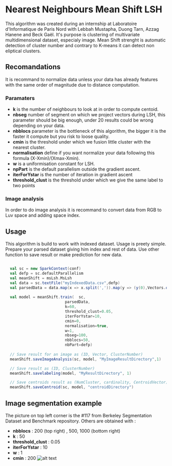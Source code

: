 # Nearest Neighbours Mean Shift LSH

This algorithm was created during an internship at Laboratoire d'Informatique de Paris Nord with Lebbah Mustapha, Duong Tarn, Azzag Hanene and Beck Gaël.
It's purpose is clustering of multivariate multidimensional dataset, especialy image.
Mean Shift strenght is automatic detection of cluster number and contrary to K-means it can detect non eliptical clusters.

## Recomandations

It is recommand to normalize data unless your data has already features with the same order of magnitude due to distance computation.

### Paramaters

* **k** is the number of neighbours to look at in order to compute centoid.
* **nbseg** number of segment on which we project vectors during LSH, this parameter should be big enough, under 20 results could be wrong depending on your data.
* **nbblocs** parameter is the bottleneck of this algorithm, the bigger it is the faster it compute but you risk to loose quality.
* **cmin** is the threshold under which we fusion little cluster with the nearest cluster.
* **normalisation** define if you want normalize your data following this formula (X-Xmin)/(Xmax-Xmin).
* **w** is a uniformisation constant for LSH.
* **npPart** is the default parallelism outside the gradient ascent.
* **iterForYstar** is the number of iteration in gradient ascent
* **threshold_clust** is the threshold under which we give the same label to two points

### Image analysis
In order to do image analysis it is recommand to convert data from RGB to Luv space and adding space index.

## Usage
This algorithm is build to work with indexed dataset. Usage is preety simple. Prepare your parsed dataset giving him index and rest of data. Use other function to save result or make prediction for new data.

```scala

  val sc = new SparkContext(conf)
  val defp = sc.defaultParallelism
  val meanShift = msLsh.MsLsh
  val data = sc.textFile("myIndexedData.csv",defp)
  val parsedData = data.map(x => x.split(',')).map(y => (y(0),Vectors.dense(y.tail.map(_.toDouble)))).cache
  
  val model = meanShift.train(  sc,
                          parsedData,
                          k=60,
                          threshold_clust=0.05,
                          iterForYstar=10,
                          cmin=0,
                          normalisation=true,
                          w=1,
                          nbseg=100,
                          nbblocs=50,
                          nbPart=defp)  
                          
  // Save result for an image as (ID, Vector, ClusterNumber)
  meanShift.saveImageAnalysis(sc, model, "MyImageResultDirectory",1)

  // Save result as (ID, ClusterNumber)
  meanShift.savelabeling(model, "MyResultDirectory", 1)

  // Save centroids result as (NumCluster, cardinality, CentroidVector)
  meanShift.saveCentroid(sc, model, "centroidDirectory")

```

## Image segmentation example

The picture on top left corner is the #117 from Berkeley Segmentation Dataset and Benchmark repository. Others are obtained with :
* **nbblocs** : 200 (top right) , 500, 1000 (bottom right) 
* **k** : 50
* **threshold_clust** : 0.05
* **iterForYstar** : 10
* **w** : 1
* **cmin** : 200
![alt text][logo]

[logo]: http://img11.hostingpics.net/pics/393309flower.png
